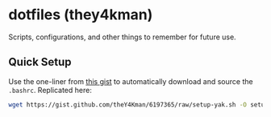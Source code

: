 # dotfiles (they4kman)

Scripts, configurations, and other things to remember for future use.

## Quick Setup
Use the one-liner from [this gist](https://gist.github.com/theY4Kman/6197365) to automatically download and source the `.bashrc`. Replicated here:
```bash
wget https://gist.github.com/theY4Kman/6197365/raw/setup-yak.sh -O setup-yak.sh && source setup-yak.sh
```
